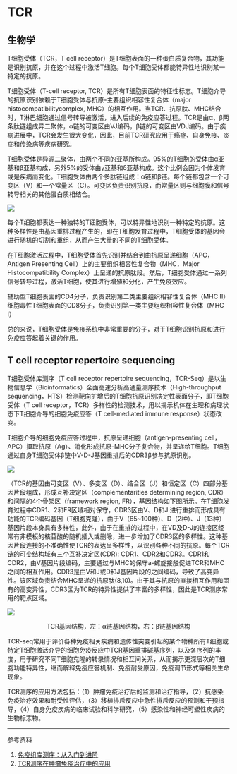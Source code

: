 # TCR

## 生物学

T细胞受体（TCR，T cell receptor）是T细胞表面的一种蛋白质复合物，其功能是识别抗原，并在这个过程中激活T细胞。每个T细胞受体都能特异性地识别某一特定的抗原。

T细胞受体（T-cell receptor, TCR）是所有T细胞表面的特征性标志。T细胞介导的抗原识别依赖于T细胞受体与抗原-主要组织相容性复合体（major histocompatibilitycomplex, MHC）的相互作用。当TCR、抗原肽、MHC结合时，T淋巴细胞通过信号转导被激活，进入后续的免疫应答过程。TCR是由α、β两条肽链组成异二聚体，α链的可变区由VJ编码，β链的可变区由VDJ编码。由于疾病进展中，TCR会发生很大变化，因此，目前TCR研究应用于癌症、自身免疫、炎症和传染病等疾病研究。

T细胞受体是异源二聚体，由两个不同的亚基所构成。95%的T细胞的受体由α亚基和β亚基构成，另外5%的受体由γ亚基和δ亚基构成。这个比例会因为个体发育或是疾病而变化。T细胞受体由两个多肽链组成：α链和β链。每个链都包含一个可变区（V）和一个常量区（C）。可变区负责识别抗原，而常量区则与细胞膜和信号转导相关的其他蛋白质相结合。

![](https://upload.wikimedia.org/wikipedia/commons/4/4d/Antigen_presentation.svg)

每个T细胞都表达一种独特的T细胞受体，可以特异性地识别一种特定的抗原。这种多样性是由基因重排过程产生的，即在T细胞发育过程中，T细胞受体的基因会进行随机的切割和重组，从而产生大量的不同的T细胞受体。

在T细胞激活过程中，T细胞受体首先识别并结合到由抗原呈递细胞（APC，Antigen Presenting Cell）上的主要组织相容性复合物（MHC，Major Histocompatibility Complex）上呈递的抗原肽段。然后，T细胞受体通过一系列信号转导过程，激活T细胞，使其进行增殖和分化，产生免疫效应。

辅助型T细胞表面的CD4分子，负责识别第二类主要组织相容性复合体（MHC II）
细胞毒性T细胞表面的CD8分子，负责识别第一类主要组织相容性复合体（MHC I）

总的来说，T细胞受体是免疫系统中非常重要的分子，对于T细胞识别抗原和进行免疫应答起着关键的作用。

## T cell receptor repertoire sequencing

T细胞受体库测序（T cell receptor repertoire sequencing，TCR-Seq）是以生物信息学（Bioinformatics）全面高速分析高通量测序技术（High-throughput sequencing，HTS）检测靶向扩增后的T细胞抗原识别决定性表面分子，即T细胞受体（T cell receptor，TCR）多样性的检测技术，用以揭示机体在生理和病理状态下T细胞介导的细胞免疫应答（T cell-mediated immune response）状态改变。

T细胞介导的细胞免疫应答过程中，抗原呈递细胞（antigen-presenting cell，APC）摄取抗原（Ag）、消化形成抗原-MHC分子复合物，并呈递给T细胞。T细胞通过自身T细胞受体β链中V-D-J基因重排后的CDR3β参与抗原识别。

![](http://seqhealth.cn/upload/20190107/5c32c55021503.png)

（TCR的基因由可变区（V）、多变区（D）、结合区（J）和恒定区（C）四部分基因片段组成，形成互补决定区（complementarities determining region, CDR）和间隔的4个骨架区（framework region, FR），基因结构如下图所示。在T细胞发育过程中CDR1、2和FR区域相对保守，CDR3区由V、D和J 进行重排而形成具有功能的TCR编码基因（T细胞克隆），由于V（65~100种）、D（2种）、J（13种）基因片段本身具有多样性，此外，由于在重排的过程中，在VD及D-J的连接区经常有非模板的核苷酸的随机插入或删除，进一步增加了CDR3区的多样性。这种基因片段连接的不准确性使TCR的表达呈多样性，以识别各种不同的抗原。每个TCR链的可变结构域有三个互补决定区(CDR): CDR1、CDR2和CDR3。CDR1和CDR2，由V基因片段编码，主要通过与MHC的保守a-螺旋接触促进TCR和MHC之间的相互作用。CDR3是由V和J或D和J基因片段的之间编码，导致了高变异性。该区域负责结合MHC呈递的抗原肽(8,10)。由于其与抗原的直接相互作用和固有的高变异性，CDR3区为TCR的特异性提供了丰富的多样性，因此是TCR测序常用的靶点区域。



![](http://seqhealth.cn/upload/20181229/5c26d1152dcef.png)
<p align="center">TCR基因结构，左：α链基因结构，右：β链基因结构</p>

TCR-seq常用于评价各种免疫相关疾病和遗传性突变引起的某个物种所有T细胞或特定T细胞激活介导的细胞免疫反应中TCR基因重排碱基序列，以及各序列的丰度，用于研究不同T细胞克隆的转录情况和相互间关系，从而揭示更深层次的T细胞功能特异性，继而解释免疫应答机制、免疫耐受原因，免疫调节形式等相关生命现象。

TCR测序的应用方法包括：（1）肿瘤免疫治疗后的监测和治疗指导，（2）抗感染免疫治疗效果和耐受性评估，（3）移植排斥反应中急性排斥反应的预测和干预指导，（4）自身免疫疾病的临床试验和科学研究，（5）感染性和神经可塑性疾病的生物标志物。





---
参考资料
1. [免疫组库测序：从入门到进阶](https://ming-lian.github.io/2019/04/28/Learning-ImmuSeq/)
2. [TCR测序在肿瘤免疫治疗中的应用](http://www.immuquad.com/tcr%E6%B5%8B%E5%BA%8F%E5%9C%A8%E8%82%BF%E7%98%A4%E5%85%8D%E7%96%AB%E6%B2%BB%E7%96%97%E4%B8%AD%E7%9A%84%E5%BA%94%E7%94%A8/)









